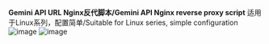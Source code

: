 **Gemini API URL Nginx反代脚本/Gemini API Nginx reverse proxy script**
适用于Linux系列，配置简单/Suitable for Linux series, simple configuration   
![image](https://github.com/user-attachments/assets/9e25486b-4d81-4ec2-8659-55b056617c74)
![image](https://github.com/user-attachments/assets/f3fec2d1-3bde-42c6-8f1c-ce4b77e0df72)
